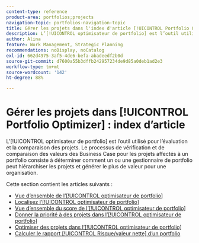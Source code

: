 ```yaml
---
content-type: reference
product-area: portfolios;projects
navigation-topic: portfolios-navigation-topic
title: Gérer les projets dans l'index d'article [!UICONTROL Portfolio Optimizer]
description: L’[!UICONTROL optimisateur de portfolio] est l’outil utilisé pour l’évaluation et la comparaison des projets. Le processus de vérification et de comparaison des valeurs des Business Case pour les projets affectés à un portfolio consiste à déterminer comment un ou une gestionnaire de portfolio peut hiérarchiser les projets et générer le plus de valeur pour une organisation.
author: Alina
feature: Work Management, Strategic Planning
recommendations: noDisplay, noCatalog
exl-id: 662d4975-3af5-4de6-befa-abadeedf2b0d
source-git-commit: d7600a55b3dffb242957234de9d85a0deb1ad2e3
workflow-type: tm+mt
source-wordcount: '142'
ht-degree: 88%

---
```


# Gérer les projets dans [!UICONTROL Portfolio Optimizer] : index d’article

L’[!UICONTROL optimisateur de portfolio] est l’outil utilisé pour l’évaluation et la comparaison des projets. Le processus de vérification et de comparaison des valeurs des Business Case pour les projets affectés à un portfolio consiste à déterminer comment un ou une gestionnaire de portfolio peut hiérarchiser les projets et générer le plus de valeur pour une organisation.

Cette section contient les articles suivants :

* [Vue d’ensemble de l’[!UICONTROL optimisateur de portfolio]](../../../manage-work/portfolios/portfolio-optimizer/portfolio-optimizer-overview.md)
* [Localisez l’[!UICONTROL optimisateur de portfolio]](../../../manage-work/portfolios/portfolio-optimizer/locate-portfolio-optimizer.md)
* [Vue d’ensemble du score de l’[!UICONTROL optimisateur de portfolio]](../../../manage-work/portfolios/portfolio-optimizer/portfolio-optimizer-score.md)
* [Donner la priorité à des projets dans l’[!UICONTROL optimisateur de portfolio]](../../../manage-work/portfolios/portfolio-optimizer/prioritize-projects-in-portfolio-optimizer.md)
* [Optimiser des projets dans l’[!UICONTROL optimisateur de portfolio]](../../../manage-work/portfolios/portfolio-optimizer/optimize-projects-in-portfolio-optimizer.md)
* [Calculer le rapport [!UICONTROL Risque/valeur nette] d’un portfolio](../../../manage-work/portfolios/portfolio-optimizer/calculate-risk-to-net-value-in-portfolio.md)
